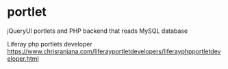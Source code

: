 portlet
=======

jQueryUI portlets and PHP backend that reads MySQL database

Liferay php portlets developer https://www.chrisranjana.com/liferayportletdevelopers/liferayphpportletdeveloper.html
